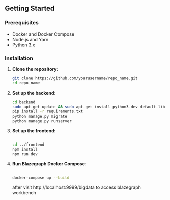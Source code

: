 ## Getting Started

### Prerequisites

- Docker and Docker Compose
- Node.js and Yarn
- Python 3.x

### Installation

1. **Clone the repository:**
   ```bash
   git clone https://github.com/yourusername/repo_name.git
   cd repo_name
   ```
2. **Set up the backend:**

   ```bash
   cd backend
   sudo apt-get update && sudo apt-get install python3-dev default-libmysqlclient-dev
   pip install -r requirements.txt
   python manage.py migrate
   python manage.py runserver
   ```

3. **Set up the frontend:**

   ```bash

   cd ../frontend
   npm install
   npm run dev
   ```

4. **Run Blazegraph Docker Compose:**

   ```bash

   docker-compose up --build
   ```
   after visit http://localhost:9999/bigdata to access blazegraph workbench
